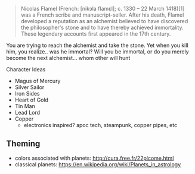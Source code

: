> Nicolas Flamel (French: [nikɔla flamɛl]; c. 1330 – 22 March 1418)[1] was a French scribe and manuscript-seller. After his death, Flamel developed a reputation as an alchemist believed to have discovered the philosopher's stone and to have thereby achieved immortality. These legendary accounts first appeared in the 17th century.

You are trying to reach the alchemist and take the stone. Yet when you kill him, you realize.. was he immortal? Will you be immortal, or do you merely become the next alchemist... whom other will hunt




Character Ideas
- Magus of Mercury
- Silver Sailor
- Iron Sides
- Heart of Gold
- Tin Man
- Lead Lord
- Copper
  - electronics inspired? apoc tech, steampunk, copper pipes, etc


## Theming

- colors associated with planets: http://cura.free.fr/22plcome.html
- classical planets: https://en.wikipedia.org/wiki/Planets_in_astrology
